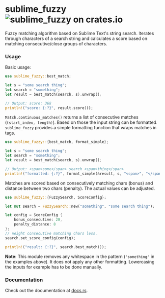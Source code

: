 # sublime_fuzzy ![sublime_fuzzy on crates.io](https://img.shields.io/crates/v/sublime_fuzzy.svg)

Fuzzy matching algorithm based on Sublime Text's string search. Iterates through
characters of a search string and calculates a score based on matching
consecutive/close groups of characters.

### Usage

Basic usage:

```rust
use sublime_fuzzy::best_match;

let s = "some search thing";
let search = "something";
let result = best_match(search, s).unwrap();

// Output: score: 368
println!("score: {:?}", result.score());
```

`Match.continuous_matches()` returns a list of consecutive matches
(`(start_index, length)`). Based on those the input string can be formatted.
`sublime_fuzzy` provides a simple formatting function that wraps matches in
tags.

```rust
use sublime_fuzzy::{best_match, format_simple};

let s = "some search thing";
let search = "something";
let result = best_match(search, s).unwrap();

// Output: <span>some</span> search <span>thing</span>
println!("formatted: {:?}", format_simple(&result, s, "<span>", "</span>"));
```

Matches are scored based on consecutively matching chars (bonus) and distance
between two chars (penalty). The actual values can be adjusted.

```rust
use sublime_fuzzy::{FuzzySearch, ScoreConfig};

let mut search = FuzzySearch::new("something", "some search thing");

let config = ScoreConfig {
    bonus_consecutive: 20,
    penalty_distance: 8
};
// Weight consecutive matching chars less.
search.set_score_config(config);

println!("result: {:?}", search.best_match());
```

**Note:** This module removes any whitespace in the pattern (`'something'`
in the examples above). It does not apply any other formatting. Lowercasing
the inputs for example has to be done manually.

### Documentation

Check out the documentation at [docs.rs](https://docs.rs/sublime_fuzzy/).
